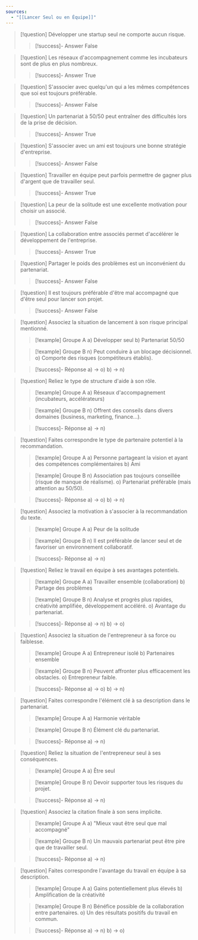 ```yaml
---
sources:
  - "[[Lancer Seul ou en Équipe]]"
---
```

> [!question] Développer une startup seul ne comporte aucun risque.
>> [!success]- Answer
>> False

> [!question] Les réseaux d'accompagnement comme les incubateurs sont de plus en plus nombreux.
>> [!success]- Answer
>> True

> [!question] S'associer avec quelqu'un qui a les mêmes compétences que soi est toujours préférable.
>> [!success]- Answer
>> False

> [!question] Un partenariat à 50/50 peut entraîner des difficultés lors de la prise de décision.
>> [!success]- Answer
>> True

> [!question] S'associer avec un ami est toujours une bonne stratégie d'entreprise.
>> [!success]- Answer
>> False

> [!question] Travailler en équipe peut parfois permettre de gagner plus d'argent que de travailler seul.
>> [!success]- Answer
>> True

> [!question] La peur de la solitude est une excellente motivation pour choisir un associé.
>> [!success]- Answer
>> False

> [!question] La collaboration entre associés permet d'accélérer le développement de l'entreprise.
>> [!success]- Answer
>> True

> [!question] Partager le poids des problèmes est un inconvénient du partenariat.
>> [!success]- Answer
>> False

> [!question] Il est toujours préférable d'être mal accompagné que d'être seul pour lancer son projet.
>> [!success]- Answer
>> False

> [!question] Associez la situation de lancement à son risque principal mentionné.
>> [!example] Groupe A
>> a) Développer seul
>> b) Partenariat 50/50
>
>> [!example] Groupe B
>> n) Peut conduire à un blocage décisionnel.
>> o) Comporte des risques (compétiteurs établis).
>
>> [!success]- Réponse
>> a) -> o)
>> b) -> n)

> [!question] Reliez le type de structure d'aide à son rôle.
>> [!example] Groupe A
>> a) Réseaux d'accompagnement (incubateurs, accélérateurs)
>
>> [!example] Groupe B
>> n) Offrent des conseils dans divers domaines (business, marketing, finance...).
>
>> [!success]- Réponse
>> a) -> n)

> [!question] Faites correspondre le type de partenaire potentiel à la recommandation.
>> [!example] Groupe A
>> a) Personne partageant la vision et ayant des compétences complémentaires
>> b) Ami
>
>> [!example] Groupe B
>> n) Association pas toujours conseillée (risque de manque de réalisme).
>> o) Partenariat préférable (mais attention au 50/50).
>
>> [!success]- Réponse
>> a) -> o)
>> b) -> n)

> [!question] Associez la motivation à s'associer à la recommandation du texte.
>> [!example] Groupe A
>> a) Peur de la solitude
>
>> [!example] Groupe B
>> n) Il est préférable de lancer seul et de favoriser un environnement collaboratif.
>
>> [!success]- Réponse
>> a) -> n)

> [!question] Reliez le travail en équipe à ses avantages potentiels.
>> [!example] Groupe A
>> a) Travailler ensemble (collaboration)
>> b) Partage des problèmes
>
>> [!example] Groupe B
>> n) Analyse et progrès plus rapides, créativité amplifiée, développement accéléré.
>> o) Avantage du partenariat.
>
>> [!success]- Réponse
>> a) -> n)
>> b) -> o)

> [!question] Associez la situation de l'entrepreneur à sa force ou faiblesse.
>> [!example] Groupe A
>> a) Entrepreneur isolé
>> b) Partenaires ensemble
>
>> [!example] Groupe B
>> n) Peuvent affronter plus efficacement les obstacles.
>> o) Entrepreneur faible.
>
>> [!success]- Réponse
>> a) -> o)
>> b) -> n)

> [!question] Faites correspondre l'élément clé à sa description dans le partenariat.
>> [!example] Groupe A
>> a) Harmonie véritable
>
>> [!example] Groupe B
>> n) Élément clé du partenariat.
>
>> [!success]- Réponse
>> a) -> n)

> [!question] Reliez la situation de l'entrepreneur seul à ses conséquences.
>> [!example] Groupe A
>> a) Être seul
>
>> [!example] Groupe B
>> n) Devoir supporter tous les risques du projet.
>
>> [!success]- Réponse
>> a) -> n)

> [!question] Associez la citation finale à son sens implicite.
>> [!example] Groupe A
>> a) "Mieux vaut être seul que mal accompagné"
>
>> [!example] Groupe B
>> n) Un mauvais partenariat peut être pire que de travailler seul.
>
>> [!success]- Réponse
>> a) -> n)

> [!question] Faites correspondre l'avantage du travail en équipe à sa description.
>> [!example] Groupe A
>> a) Gains potentiellement plus élevés
>> b) Amplification de la créativité
>
>> [!example] Groupe B
>> n) Bénéfice possible de la collaboration entre partenaires.
>> o) Un des résultats positifs du travail en commun.
>
>> [!success]- Réponse
>> a) -> n)
>> b) -> o)